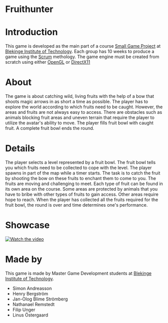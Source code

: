# Fruithunter
# Introduction
This game is developed as the main part of a course [Small Game Project](https://edu.bth.se/utbildning/utb_kurstillfalle.asp?lang=en&KtTermin=20181&KtAnmKod=T0000501&parentPtKod=PAACI15h) at [Blekinge Institute of Technology](https://bth.se/eng).
Each group has 10 weeks to produce a game using the [Scrum](https://en.wikipedia.org/wiki/Scrum_%28software_development%29) methology. The game engine must be created from scratch using either [OpenGL](https://en.wikipedia.org/wiki/OpenGL) or [DirectX11](https://en.wikipedia.org/wiki/DirectX)

# About
The game is about catching wild, living fruits with the help of a bow that shoots magic arrows in as short a time as possible. The player has to explore the world according to which fruits need to be caught. However, the areas and fruits are not always easy to access. There are obstacles such as animals blocking fruit areas and uneven terrain that require the player to utilize the avatar's ability to move. The player fills fruit bowl with caught fruit. A complete fruit bowl ends the round.

# Details
The player selects a level represented by a fruit bowl. The fruit bowl tells you which fruits need to be collected to cope with the level. The player spawns in part of the map while a timer starts. The task is to catch the fruit by shooting the bow on these fruits to enchant them to come to you.
The fruits are moving and challenging to meet. Each type of fruit can be found in its own area on the course. Some areas are protected by animals that you have to bribe with other types of fruits to gain access. Other areas require hope to reach. When the player has collected all the fruits required for the fruit bowl, the round is over and time determines one's performance.

# Showcase 
[![Watch the video](https://img.youtube.com/vi/WdIYM6--0yg/hqdefault.jpg)](https://youtu.be/WdIYM6--0yg)

# Made by
This game is made by Master Game Development students at [Blekinge Institute of Technology](https://bth.se/eng). 
+ Simon Andreasson
+ Henry Bergström
+ Jan-Olog Blime Strömberg
+ Nathanael Remstedt 
+ Filip Unger 
+ Linus Östergaard
